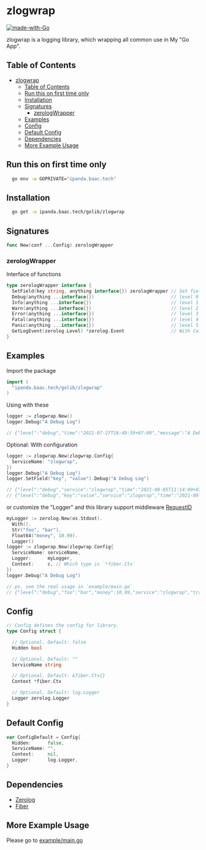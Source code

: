 # zlogwrap

[![made-with-Go](https://img.shields.io/badge/Made%20with-Go-1f425f.svg)](http://golang.org)

zlogwrap is a logging library, which wrapping all common use in My "Go App".

## Table of Contents

- [zlogwrap](#zlogwrap)
  - [Table of Contents](#table-of-contents)
  - [Run this on first time only](#run-this-on-first-time-only)
  - [Installation](#installation)
  - [Signatures](#signatures)
    - [zerologWrapper](#zerologwrapper)
  - [Examples](#examples)
  - [Config](#config)
  - [Default Config](#default-config)
  - [Dependencies](#dependencies)
  - [More Example Usage](#more-example-usage)

## Run this on first time only

```bash
  go env -w GOPRIVATE="ipanda.baac.tech"
```

## Installation

```bash
  go get -u ipanda.baac.tech/golib/zlogwrap
```

## Signatures

```go
func New(conf ...Config) zerologWrapper
```

### zerologWrapper

Interface of functions

```go
type zerologWrapper interface {
  SetField(key string, anything interface{}) zerologWrapper // Set field in logs
  Debug(anything ...interface{})                            // level 0
  Info(anything ...interface{})                             // level 1
  Warn(anything ...interface{})                             // level 2
  Error(anything ...interface{})                            // level 3
  Fatal(anything ...interface{})                            // level 4
  Panic(anything ...interface{})                            // level 5
  GetLogEvent(zerolog.Level) *zerolog.Event                 // With Caller (file:line)
}
```

## Examples

Import the package

```go
import (
  "ipanda.baac.tech/golib/zlogwrap"
)
```

Using with these

```go
logger := zlogwrap.New()
logger.Debug("A Debug Log")

// {"level":"debug","time":"2021-07-27T16:49:59+07:00","message":"A Debug Log"}
```

Optional: With configuration

```go
logger := zlogwrap.New(zlogwrap.Config{
  ServiceName: "zlogwrap",
})
logger.Debug("A Debug Log")
logger.SetField("key", "value").Debug("A Debug Log")

// {"level":"debug","service":"zlogwrap","time":"2021-08-05T11:14:00+07:00","message":"A Debug Log"}
// {"level":"debug","key":"value","service":"zlogwrap","time":"2021-08-05T11:14:00+07:00","message":"A Debug Log"}
```

or customize the "Logger" and this library support middleware [RequestID](https://github.com/gofiber/docs/blob/master/api/middleware/requestid.md)

```go
myLogger := zerolog.New(os.Stdout).
  With().
  Str("foo", "bar").
  Float64("money", 10.99).
  Logger()
logger := zlogwrap.New(zlogwrap.Config{
  ServiceName: serviceName,
  Logger:      myLogger,
  Context:     c, // Which type is `*fiber.Ctx`
})
logger.Debug("A Debug Log")

// ps. see the real usage in `example/main.go`
// {"level":"debug","foo":"bar","money":10.99,"service":"zlogwrap","transaction_id":"b91f468c-c608-4729-88d8-9a12c951c31a","url":"/","message":"A Debug Log"}
```

## Config

```go
// Config defines the config for library.
type Config struct {

  // Optional. Default: false
  Hidden bool

  // Optional. Default: ""
  ServiceName string

  // Optional. Default: &fiber.Ctx{}
  Context *fiber.Ctx

  // Optional. Default: log.Logger
  Logger zerolog.Logger
}
```

## Default Config

```go
var ConfigDefault = Config{
  Hidden:      false,
  ServiceName: "",
  Context:     nil,
  Logger:      log.Logger,
}
```

## Dependencies

- [Zerolog](https://github.com/rs/zerolog)
- [Fiber](https://github.com/gofiber/fiber)

## More Example Usage

Please go to [example/main.go](./example/main.go)
